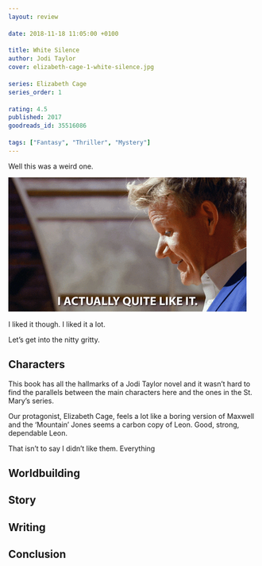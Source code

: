 ```yaml
---
layout: review

date: 2018-11-18 11:05:00 +0100

title: White Silence
author: Jodi Taylor
cover: elizabeth-cage-1-white-silence.jpg

series: Elizabeth Cage
series_order: 1

rating: 4.5
published: 2017
goodreads_id: 35516086

tags: ["Fantasy", "Thriller", "Mystery"]
---
```


Well this was a weird one.

<!--more-->

![I actually quite like it](/assets/content/I-actually-quite-like-it.gif)

I liked it though. I liked it a lot.

Let’s get into the nitty gritty.

## Characters

This book has all the hallmarks of a Jodi Taylor novel and it wasn’t hard to find the parallels between the main characters here and the ones in the St. Mary’s series.

Our protagonist, Elizabeth Cage, feels a lot like a boring version of Maxwell and the ‘Mountain’ Jones seems a carbon copy of Leon. Good, strong, dependable Leon.

That isn’t to say I didn’t like them. Everything

## Worldbuilding

## Story

## Writing

## Conclusion
